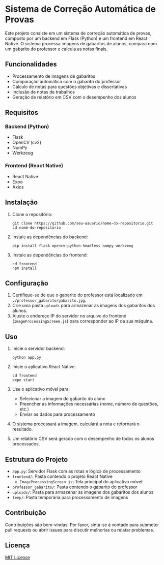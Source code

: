 # Sistema de Correção Automática de Provas

Este projeto consiste em um sistema de correção automática de provas, composto por um backend em Flask (Python) e um frontend em React Native. O sistema processa imagens de gabaritos de alunos, compara com um gabarito do professor e calcula as notas finais.

## Funcionalidades

- Processamento de imagens de gabaritos
- Comparação automática com o gabarito do professor
- Cálculo de notas para questões objetivas e dissertativas
- Inclusão de notas de trabalhos
- Geração de relatório em CSV com o desempenho dos alunos

## Requisitos

### Backend (Python)
- Flask
- OpenCV (cv2)
- NumPy
- Werkzeug

### Frontend (React Native)
- React Native
- Expo
- Axios

## Instalação

1. Clone o repositório:
   ```
   git clone https://github.com/seu-usuario/nome-do-repositorio.git
   cd nome-do-repositorio
   ```

2. Instale as dependências do backend:
   ```
   pip install flask opencv-python-headless numpy werkzeug
   ```

3. Instale as dependências do frontend:
   ```
   cd frontend
   npm install
   ```

## Configuração

1. Certifique-se de que o gabarito do professor está localizado em `./professor_gabarito/gabarito.jpg`.
2. Crie uma pasta `uploads` para armazenar as imagens dos gabaritos dos alunos.
3. Ajuste o endereço IP do servidor no arquivo do frontend (`ImageProcessingScreen.js`) para corresponder ao IP da sua máquina.

## Uso

1. Inicie o servidor backend:
   ```
   python app.py
   ```

2. Inicie o aplicativo React Native:
   ```
   cd frontend
   expo start
   ```

3. Use o aplicativo móvel para:
   - Selecionar a imagem do gabarito do aluno
   - Preencher as informações necessárias (nome, número de questões, etc.)
   - Enviar os dados para processamento

4. O sistema processará a imagem, calculará a nota e retornará o resultado.

5. Um relatório CSV será gerado com o desempenho de todos os alunos processados.

## Estrutura do Projeto

- `app.py`: Servidor Flask com as rotas e lógica de processamento
- `frontend/`: Pasta contendo o projeto React Native
  - `ImageProcessingScreen.js`: Tela principal do aplicativo móvel
- `professor_gabarito/`: Pasta contendo o gabarito do professor
- `uploads/`: Pasta para armazenar as imagens dos gabaritos dos alunos
- `temp/`: Pasta temporária para processamento de imagens

## Contribuição

Contribuições são bem-vindas! Por favor, sinta-se à vontade para submeter pull requests ou abrir issues para discutir melhorias ou relatar problemas.

## Licença

[MIT License](https://opensource.org/licenses/MIT)